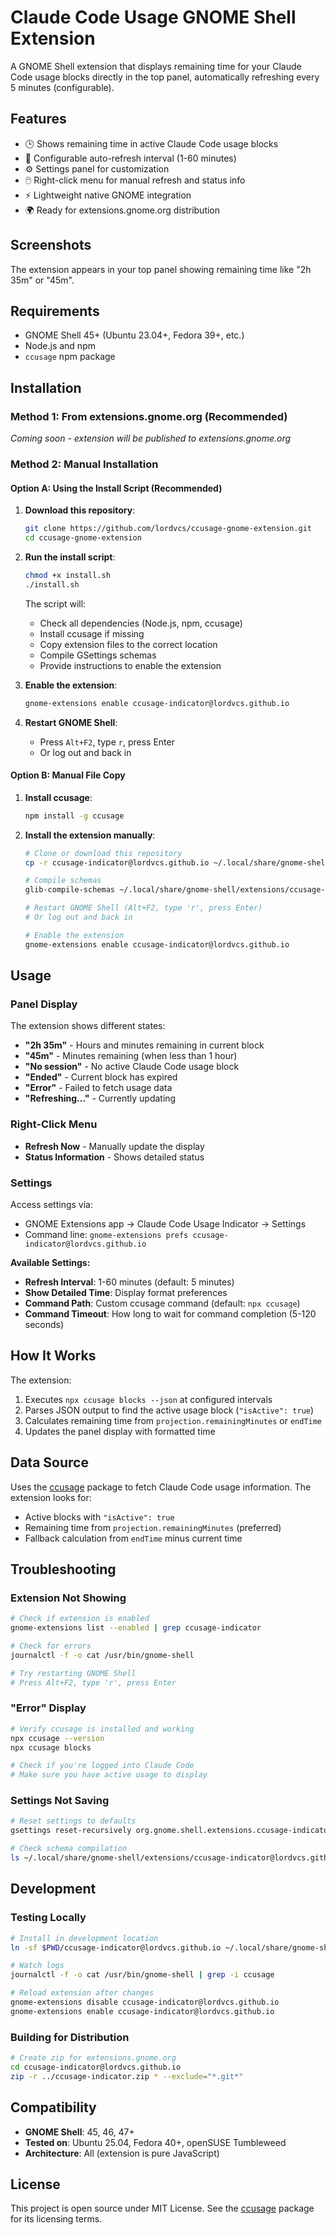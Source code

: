 # Claude Code Usage GNOME Shell Extension

A GNOME Shell extension that displays remaining time for your Claude Code usage blocks directly in the top panel, automatically refreshing every 5 minutes (configurable).

## Features

- 🕒 Shows remaining time in active Claude Code usage blocks
- 🔄 Configurable auto-refresh interval (1-60 minutes)
- ⚙️ Settings panel for customization
- 🖱️ Right-click menu for manual refresh and status info
- ⚡ Lightweight native GNOME integration
- 🌍 Ready for extensions.gnome.org distribution

## Screenshots

The extension appears in your top panel showing remaining time like "2h 35m" or "45m".

## Requirements

- GNOME Shell 45+ (Ubuntu 23.04+, Fedora 39+, etc.)
- Node.js and npm
- `ccusage` npm package

## Installation

### Method 1: From extensions.gnome.org (Recommended)
*Coming soon - extension will be published to extensions.gnome.org*

### Method 2: Manual Installation

#### Option A: Using the Install Script (Recommended)

1. **Download this repository**:
   ```bash
   git clone https://github.com/lordvcs/ccusage-gnome-extension.git
   cd ccusage-gnome-extension
   ```

2. **Run the install script**:
   ```bash
   chmod +x install.sh
   ./install.sh
   ```
   
   The script will:
   - Check all dependencies (Node.js, npm, ccusage)
   - Install ccusage if missing
   - Copy extension files to the correct location
   - Compile GSettings schemas
   - Provide instructions to enable the extension

3. **Enable the extension**:
   ```bash
   gnome-extensions enable ccusage-indicator@lordvcs.github.io
   ```

4. **Restart GNOME Shell**:
   - Press `Alt+F2`, type `r`, press Enter
   - Or log out and back in

#### Option B: Manual File Copy

1. **Install ccusage**:
   ```bash
   npm install -g ccusage
   ```

2. **Install the extension manually**:
   ```bash
   # Clone or download this repository
   cp -r ccusage-indicator@lordvcs.github.io ~/.local/share/gnome-shell/extensions/
   
   # Compile schemas
   glib-compile-schemas ~/.local/share/gnome-shell/extensions/ccusage-indicator@lordvcs.github.io/schemas/
   
   # Restart GNOME Shell (Alt+F2, type 'r', press Enter)
   # Or log out and back in
   
   # Enable the extension
   gnome-extensions enable ccusage-indicator@lordvcs.github.io
   ```

## Usage

### Panel Display

The extension shows different states:
- **"2h 35m"** - Hours and minutes remaining in current block
- **"45m"** - Minutes remaining (when less than 1 hour)
- **"No session"** - No active Claude Code usage block
- **"Ended"** - Current block has expired
- **"Error"** - Failed to fetch usage data
- **"Refreshing..."** - Currently updating

### Right-Click Menu

- **Refresh Now** - Manually update the display
- **Status Information** - Shows detailed status

### Settings

Access settings via:
- GNOME Extensions app → Claude Code Usage Indicator → Settings
- Command line: `gnome-extensions prefs ccusage-indicator@lordvcs.github.io`

**Available Settings:**
- **Refresh Interval**: 1-60 minutes (default: 5 minutes)
- **Show Detailed Time**: Display format preferences
- **Command Path**: Custom ccusage command (default: `npx ccusage`)
- **Command Timeout**: How long to wait for command completion (5-120 seconds)

## How It Works

The extension:
1. Executes `npx ccusage blocks --json` at configured intervals
2. Parses JSON output to find the active usage block (`"isActive": true`)
3. Calculates remaining time from `projection.remainingMinutes` or `endTime`
4. Updates the panel display with formatted time

## Data Source

Uses the [ccusage](https://github.com/ryoppippi/ccusage) package to fetch Claude Code usage information. The extension looks for:
- Active blocks with `"isActive": true`
- Remaining time from `projection.remainingMinutes` (preferred)
- Fallback calculation from `endTime` minus current time

## Troubleshooting

### Extension Not Showing
```bash
# Check if extension is enabled
gnome-extensions list --enabled | grep ccusage-indicator

# Check for errors
journalctl -f -o cat /usr/bin/gnome-shell

# Try restarting GNOME Shell
# Press Alt+F2, type 'r', press Enter
```

### "Error" Display
```bash
# Verify ccusage is installed and working
npx ccusage --version
npx ccusage blocks

# Check if you're logged into Claude Code
# Make sure you have active usage to display
```

### Settings Not Saving
```bash
# Reset settings to defaults
gsettings reset-recursively org.gnome.shell.extensions.ccusage-indicator

# Check schema compilation
ls ~/.local/share/gnome-shell/extensions/ccusage-indicator@lordvcs.github.io/schemas/
```

## Development

### Testing Locally
```bash
# Install in development location
ln -sf $PWD/ccusage-indicator@lordvcs.github.io ~/.local/share/gnome-shell/extensions/

# Watch logs
journalctl -f -o cat /usr/bin/gnome-shell | grep -i ccusage

# Reload extension after changes
gnome-extensions disable ccusage-indicator@lordvcs.github.io
gnome-extensions enable ccusage-indicator@lordvcs.github.io
```

### Building for Distribution
```bash
# Create zip for extensions.gnome.org
cd ccusage-indicator@lordvcs.github.io
zip -r ../ccusage-indicator.zip * --exclude="*.git*"
```

## Compatibility

- **GNOME Shell**: 45, 46, 47+
- **Tested on**: Ubuntu 25.04, Fedora 40+, openSUSE Tumbleweed
- **Architecture**: All (extension is pure JavaScript)

## License

This project is open source under MIT License. See the [ccusage](https://github.com/ryoppippi/ccusage) package for its licensing terms.